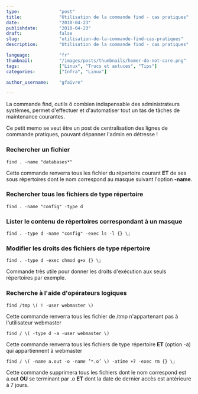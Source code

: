 ```yaml
---
type:               "post"
title:              "Utilisation de la commande find - cas pratiques"
date:               "2010-04-23"
publishdate:        "2010-04-23"
draft:              false
slug:               "utilisation-de-la-commande-find-cas-pratiques"
description:        "Utilisation de la commande find - cas pratiques"

language:           "fr"
thumbnail:          "/images/posts/thumbnails/homer-do-not-care.png"
tags:               ["Linux", "Trucs et astuces", "Tips"]
categories:         ["Infra", "Linux"]

author_username:    "gfaivre"

---
```


La commande find, outils ô combien indispensable des administrateurs systèmes, permet d'effectuer et d'automatiser tout un tas de tâches de maintenance courantes.<!--more-->

Ce petit memo se veut être un post de centralisation des lignes de commande pratiques, pouvant dépanner l'admin en détresse !

### Rechercher un fichier

```
find . -name "databases*"
```

Cette commande renverra tous les fichier du répertoire courant **ET** de ses sous répertoires dont le nom correspond au masque suivant l'option **-name**.

### Rechercher tous les fichiers de type répertoire

```
find . -name "config" -type d
```

### Lister le contenu de répertoires correspondant à un masque

```
find . -type d -name "config" -exec ls -l {} \;
```

### Modifier les droits des fichiers de type répertoire

```
find . -type d -exec chmod g+x {} \;
```

Commande très utile pour donner les droits d'exécution aux seuls répertoires par exemple.

### Recherche à l'aide d'opérateurs logiques

```
find /tmp \( ! -user webmaster \)
```

Cette commande renverra tous les fichier de /tmp n'appartenant pas à l'utilisateur webmaster

```
find / \( -type d -a -user webmaster \)
```

Cette commande renverra tous les fichiers de type répertoire **ET** (option -a) qui appartiennent à webmaster

```
find / \( -name a.out -o -name ’*.o’ \) -atime +7 -exec rm {} \;
```

Cette commande supprimera tous les fichiers dont le nom correspond est a.out **OU** se terminant par .o **ET** dont la date de dernier accès est antérieure à 7 jours.
